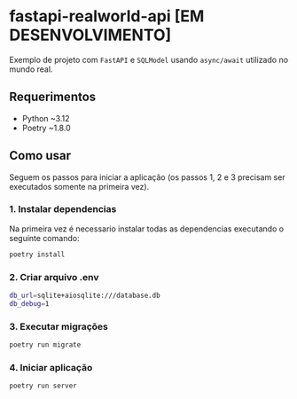 # fastapi-realworld-api [EM DESENVOLVIMENTO]
Exemplo de projeto com `FastAPI` e `SQLModel` usando `async/await` utilizado no mundo real.

## Requerimentos
- Python ~3.12
- Poetry ~1.8.0

## Como usar
Seguem os passos para iniciar a aplicação (os passos 1, 2 e 3 precisam ser executados somente na primeira vez).

### 1. Instalar dependencias
Na primeira vez é necessario instalar todas as dependencias executando o seguinte comando:
```sh
poetry install
```

### 2. Criar arquivo .env
```sh
db_url=sqlite+aiosqlite:///database.db
db_debug=1
``` 

### 3. Executar migrações
```sh
poetry run migrate
``` 

### 4. Iniciar aplicação
```sh
poetry run server
```
